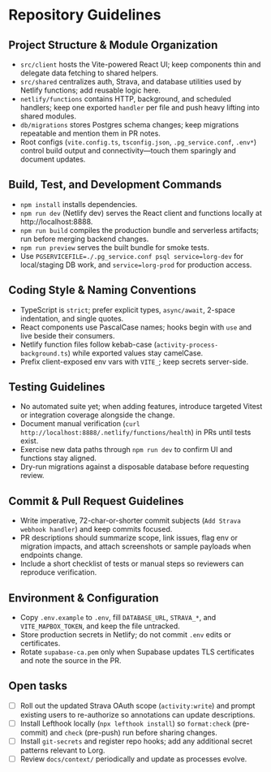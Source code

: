 # Repository Guidelines

## Project Structure & Module Organization

- `src/client` hosts the Vite-powered React UI; keep components thin and delegate data fetching to shared helpers.
- `src/shared` centralizes auth, Strava, and database utilities used by Netlify functions; add reusable logic here.
- `netlify/functions` contains HTTP, background, and scheduled handlers; keep one exported `handler` per file and push heavy lifting into shared modules.
- `db/migrations` stores Postgres schema changes; keep migrations repeatable and mention them in PR notes.
- Root configs (`vite.config.ts`, `tsconfig.json`, `.pg_service.conf`, `.env*`) control build output and connectivity—touch them sparingly and document updates.

## Build, Test, and Development Commands

- `npm install` installs dependencies.
- `npm run dev` (Netlify dev) serves the React client and functions locally at http://localhost:8888.
- `npm run build` compiles the production bundle and serverless artifacts; run before merging backend changes.
- `npm run preview` serves the built bundle for smoke tests.
- Use `PGSERVICEFILE=./.pg_service.conf psql service=lorg-dev` for local/staging DB work, and `service=lorg-prod` for production access.

## Coding Style & Naming Conventions

- TypeScript is `strict`; prefer explicit types, `async/await`, 2-space indentation, and single quotes.
- React components use PascalCase names; hooks begin with `use` and live beside their consumers.
- Netlify function files follow kebab-case (`activity-process-background.ts`) while exported values stay camelCase.
- Prefix client-exposed env vars with `VITE_`; keep secrets server-side.

## Testing Guidelines

- No automated suite yet; when adding features, introduce targeted Vitest or integration coverage alongside the change.
- Document manual verification (`curl http://localhost:8888/.netlify/functions/health`) in PRs until tests exist.
- Exercise new data paths through `npm run dev` to confirm UI and functions stay aligned.
- Dry-run migrations against a disposable database before requesting review.

## Commit & Pull Request Guidelines

- Write imperative, 72-char-or-shorter commit subjects (`Add Strava webhook handler`) and keep commits focused.
- PR descriptions should summarize scope, link issues, flag env or migration impacts, and attach screenshots or sample payloads when endpoints change.
- Include a short checklist of tests or manual steps so reviewers can reproduce verification.

## Environment & Configuration

- Copy `.env.example` to `.env`, fill `DATABASE_URL`, `STRAVA_*`, and `VITE_MAPBOX_TOKEN`, and keep the file untracked.
- Store production secrets in Netlify; do not commit `.env` edits or certificates.
- Rotate `supabase-ca.pem` only when Supabase updates TLS certificates and note the source in the PR.

## Open tasks

- [ ] Roll out the updated Strava OAuth scope (`activity:write`) and prompt existing users to re-authorize so annotations can update descriptions.
- [ ] Install Lefthook locally (`npx lefthook install`) so `format:check` (pre-commit) and `check` (pre-push) run before sharing changes.
- [ ] Install `git-secrets` and register repo hooks; add any additional secret patterns relevant to Lorg.
- [ ] Review `docs/context/` periodically and update as processes evolve.
